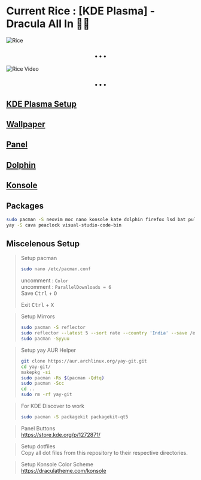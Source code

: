 # Current Rice : [KDE Plasma] - Dracula All In 🧛‍♂️

![Rice](./assets/rice.png)

<h3 align="center">&bull; &bull; &bull;</h3>

![Rice Video](./assets/rice.gif)

<h3 align="center">&bull; &bull; &bull;</h3>

## [KDE Plasma Setup](./assets/kde-setup)

## [Wallpaper](https://github.com/poseidon-code/wallpapers)

## [Panel](./assets/panel)

## [Dolphin](./assets/dolphin)

## [Konsole](./assets/konsole)

## Packages

```bash
sudo pacman -S neovim moc nano konsole kate dolphin firefox lsd bat pulseaudio-alsa ranger base base-devel htop git neofetch nodejs npm python libdbusmenu-glib gwenview elisa ark vlc
yay -S cava peaclock visual-studio-code-bin
```

## Miscelenous Setup

> Setup pacman
>
> ```bash
> sudo nano /etc/pacman.conf
> ```
>
> uncomment : `Color` \
> uncomment : `ParallelDownloads = 6` \
> Save <kbd>Ctrl</kbd> + <kbd>O</kdb>
>
> Exit <kbd>Ctrl</kbd> + <kbd>X</kdb>

> Setup Mirrors
>
> ```bash
> sudo pacman -S reflector
> sudo reflector --latest 5 --sort rate --country 'India' --save /etc/pacman.d/mirrorlist
> sudo pacman -Syyuu
> ```

> Setup yay AUR Helper
>
> ```bash
> git clone https://aur.archlinux.org/yay-git.git
> cd yay-git/
> makepkg -si
> sudo pacman -Rs $(pacman -Qdtq)
> sudo pacman -Scc
> cd ..
> sudo rm -rf yay-git
> ```

> For KDE Discover to work
>
> ```bash
> sudo pacman -S packagekit packagekit-qt5
> ```

> Panel Buttons \
> https://store.kde.org/p/1272871/

> Setup dotfiles \
> Copy all dot files from this repository to their respective directories.

> Setup Konsole Color Scheme \
> https://draculatheme.com/konsole
